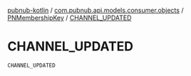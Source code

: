 [pubnub-kotlin](../../index.md) / [com.pubnub.api.models.consumer.objects](../index.md) / [PNMembershipKey](index.md) / [CHANNEL_UPDATED](./-c-h-a-n-n-e-l_-u-p-d-a-t-e-d.md)

# CHANNEL_UPDATED

`CHANNEL_UPDATED`